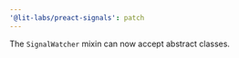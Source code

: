 ```yaml
---
'@lit-labs/preact-signals': patch
---
```


The `SignalWatcher` mixin can now accept abstract classes.
